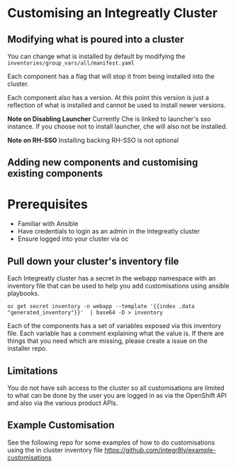 # Customising an Integreatly Cluster

## Modifying what is poured into a cluster

You can change what is installed by default by modifying the ```inventories/group_vars/all/manifest.yaml```

Each component has a flag that will stop it from being installed into the cluster.

Each component also has a version. At this point this version is just a reflection of what is installed and cannot be used to install newer versions.

**Note on Disabling Launcher**
Currently Che is linked to launcher's sso instance. If you choose not to install launcher, che will also not be installed. 


**Note on RH-SSO**
Installing backing RH-SSO is not optional


## Adding new components and customising existing components

# Prerequisites 

- Familiar with Ansible
- Have credentials to login as an admin in the Integreatly cluster
- Ensure logged into your cluster via oc


## Pull down your cluster's inventory file

Each Integreatly cluster has a secret in the webapp namespace with an inventory file that
can be used to help you add customisations using ansible playbooks.

``` 
oc get secret inventory -n webapp --template '{{index .data "generated_inventory"}}'  | base64 -D > inventory

```

Each of the components has a set of variables exposed via this inventory file. Each variable has a comment explaining what the value is. If there are things that you need which are missing, please create a issue on the installer repo.

## Limitations 

You do not have ssh access to the cluster so all customisations are limited to what can be done by the user you are logged in as via the OpenShift API and also via the various product APIs.


## Example Customisation

See the following repo for some examples of how to do customisations using the in cluster inventory file https://github.com/integr8ly/example-customisations




